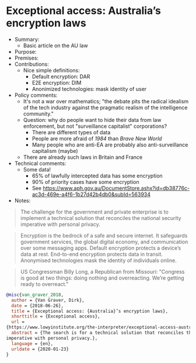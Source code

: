 # Exceptional access: Australia’s encryption laws

- Summary:
  - Basic article on the AU law
- Purpose:
- Premises:
- Contributions:
  - Nice simple definitions:
    - Default encryption: DAR
    - E2E encryption: DIM
    - Anonimized technologies: mask identity of user
- Policy comments:
  - It's not a war over mathematics; "the debate pits the radical idealism of the tech industry
      against the pragmatic realism of the intelligence community."
  - Question: why do people want to hide their data from law enforcement, but not "surveillance
      capitalist" corporations?
    - There are different types of data
    - People are more afraid of _1984_ than _Brave New World_
    - Many people who are anti-EA are probably also anti-surveillance capitalism (maybe)
  - There are already such laws in Britain and France
- Technical comments:
  - Some data!
    - 65% of lawfully intercepted data has some encryption
    - 90% of priority cases have some encryption
    - See https://www.aph.gov.au/DocumentStore.ashx?id=db38776c-ac3d-469e-a4f6-1b27d42b4db0&subId=563934
- Notes:

>The challenge for the government and private enterprise is to implement a technical solution that
reconciles the national security imperative with personal privacy.

>Encryption is the bedrock of a safe and secure internet. It safeguards government services, the
global digital economy, and communication over some messaging apps. Default encryption protects a
device’s data at rest. End-to-end encryption protects data in transit. Anonymised technologies mask
the identity of individuals online.

> US Congressman Billy Long, a Republican from Missouri: "Congress is good at two things: doing
nothing and overreacting. We’re getting ready to overreact."

```bib
@misc{van_graver_2018,
  author = {Van Graver, Dirk},
  date = {2018-06-26},
  title = {Exceptional access: {Australia}’s encryption laws},
  shorttitle = {Exceptional access},
  url =
{https://www.lowyinstitute.org/the-interpreter/exceptional-access-australia-encryption-laws},
  abstract = {The search is for a technical solution that reconciles the national security
imperative with personal privacy.},
  language = {en},
  urldate = {2020-01-23}
}
```
